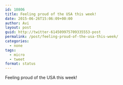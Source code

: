 ```yaml
---
id: 10806
title: Feeling proud of the USA this week!
date: 2015-06-26T15:06:09+00:00
author: Avi
layout: post
guid: http://twitter-614509975709335553-post
permalink: /post/feeling-proud-of-the-usa-this-week/
categories:
  - none
tags:
  - micro
  - tweet
format: status
---
```

Feeling proud of the USA this week!
